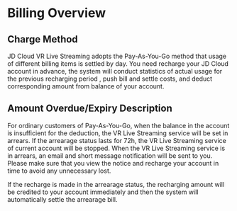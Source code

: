 # Billing Overview
## Charge Method

JD Cloud VR Live Streaming adopts the Pay-As-You-Go method that usage of different billing items is settled by day. You need recharge your JD Cloud account in advance, the system will conduct statistics of actual usage for the previous recharging period
, push bill and settle costs, and deduct corresponding amount from balance of your account.  

## Amount Overdue/Expiry Description

For ordinary customers of Pay-As-You-Go, when the balance in the account is insufficient for the deduction, the VR Live Streaming service will be set in arrears. If the arrearage status lasts for 72h, the VR Live Streaming service of current account will be stopped. When the VR Live Streaming service is in arrears, an email and short message notification will be sent to you. Please make sure that you view the notice and recharge your account in time to avoid any unnecessary lost.

If the recharge is made in the arrearage status, the recharging amount will be credited to your account immediately and then the system will automatically settle the arrearage bill.
